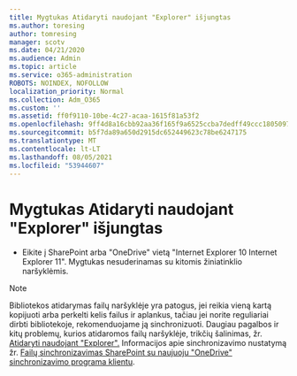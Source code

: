 ```yaml
---
title: Mygtukas Atidaryti naudojant "Explorer" išjungtas
ms.author: toresing
author: tomresing
manager: scotv
ms.date: 04/21/2020
ms.audience: Admin
ms.topic: article
ms.service: o365-administration
ROBOTS: NOINDEX, NOFOLLOW
localization_priority: Normal
ms.collection: Adm_O365
ms.custom: ''
ms.assetid: ff0f9110-10be-4c27-acaa-1615f81a53f2
ms.openlocfilehash: 9ff4d8a16cbb92aa36f165f9a6525ccba7dedff49ccc1805097206dbab43ce40
ms.sourcegitcommit: b5f7da89a650d2915dc652449623c78be6247175
ms.translationtype: MT
ms.contentlocale: lt-LT
ms.lasthandoff: 08/05/2021
ms.locfileid: "53944607"
---
```

# <a name="the-open-with-explorer-button-is-disabled"></a>Mygtukas Atidaryti naudojant "Explorer" išjungtas

- Eikite į SharePoint arba "OneDrive" vietą "Internet Explorer 10 Internet Explorer 11". Mygtukas nesuderinamas su kitomis žiniatinklio naršyklėmis.
    
> [!NOTE]
> Bibliotekos atidarymas failų naršyklėje yra patogus, jei reikia vieną kartą kopijuoti arba perkelti kelis failus ir aplankus, tačiau jei norite reguliariai dirbti bibliotekoje, rekomenduojame ją sinchronizuoti. Daugiau pagalbos ir kitų problemų, kurios atidaromos failų naršyklėje, trikčių šalinimas, žr. [Atidaryti naudojant "Explorer".](https://go.microsoft.com/fwlink/?linkid=871665) Informacijos apie sinchronizavimo nustatymą žr. [Failų sinchronizavimas SharePoint su naujuoju "OneDrive" sinchronizavimo programa klientu](https://go.microsoft.com/fwlink/?linkid=871666). 
  

